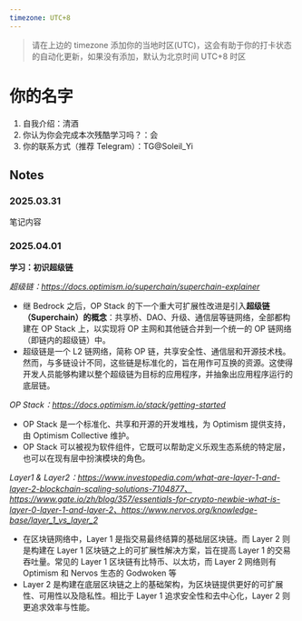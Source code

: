```yaml
---
timezone: UTC+8
---
```


> 请在上边的 timezone 添加你的当地时区(UTC)，这会有助于你的打卡状态的自动化更新，如果没有添加，默认为北京时间 UTC+8 时区


# 你的名字

1. 自我介绍：清酒
2. 你认为你会完成本次残酷学习吗？：会
3. 你的联系方式（推荐 Telegram）：TG@Soleil_Yi

## Notes

<!-- Content_START -->

### 2025.03.31

笔记内容

### 2025.04.01
**学习：初识超级链**

*超级链：https://docs.optimism.io/superchain/superchain-explainer*
- 继 Bedrock 之后，OP Stack 的下一个重大可扩展性改进是引入**超级链（Superchain）的概念**：共享桥、DAO、升级、通信层等链网络，全部都构建在 OP Stack 上，以实现将 OP 主网和其他链合并到一个统一的 OP 链网络（即链内的超级链）中。
- 超级链是一个 L2 链网络，简称 OP 链，共享安全性、通信层和开源技术栈。然而，与多链设计不同，这些链是标准化的，旨在用作可互换的资源。这使得开发人员能够构建以整个超级链为目标的应用程序，并抽象出应用程序运行的底层链。

*OP Stack：https://docs.optimism.io/stack/getting-started*
- OP Stack 是一个标准化、共享和开源的开发堆栈，为 Optimism 提供支持，由 Optimism Collective 维护。
- OP Stack 可以被视为软件组件，它既可以帮助定义乐观生态系统的特定层，也可以在现有层中扮演模块的角色。

*Layer1 & Layer2：https://www.investopedia.com/what-are-layer-1-and-layer-2-blockchain-scaling-solutions-7104877、https://www.gate.io/zh/blog/357/essentials-for-crypto-newbie-what-is-layer-0-layer-1-and-layer-2、https://www.nervos.org/knowledge-base/layer_1_vs_layer_2*
- 在区块链网络中，Layer 1 是指交易最终结算的基础层区块链。而 Layer 2 则是构建在 Layer 1 区块链之上的可扩展性解决方案，旨在提高 Layer 1 的交易吞吐量。常见的 Layer 1 区块链有比特币、以太坊，而 Layer 2 网络则有 Optimism 和 Nervos 生态的 Godwoken 等
- Layer 2 是构建在底层区块链之上的基础架构，为区块链提供更好的可扩展性、可用性以及隐私性。相比于 Layer 1 追求安全性和去中心化，Layer 2 则更追求效率与性能。
<!-- Content_END -->
